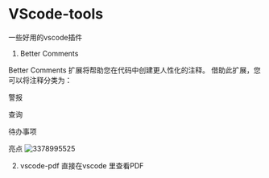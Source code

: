 # VScode-tools
一些好用的vscode插件

1.  Better Comments

Better Comments 扩展将帮助您在代码中创建更人性化的注释。
借助此扩展，您可以将注释分类为：
  
  警报
  
  查询
  
  待办事项
  
  亮点
![3378995525](https://github.com/user-attachments/assets/ee0cb3cb-c852-488a-ab46-ec81eb900852)

2. vscode-pdf
直接在vscode 里查看PDF

